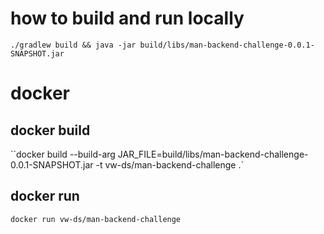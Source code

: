 # how to build and run locally
``./gradlew build && java -jar build/libs/man-backend-challenge-0.0.1-SNAPSHOT.jar``

# docker

## docker build
``docker build --build-arg JAR_FILE=build/libs/man-backend-challenge-0.0.1-SNAPSHOT.jar -t vw-ds/man-backend-challenge .`

## docker run
``docker run vw-ds/man-backend-challenge``